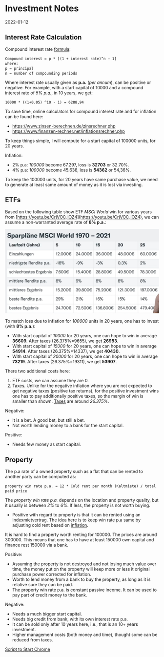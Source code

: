# Investment Notes

2022-01-12

<!--- tags: money -->

## Interest Rate Calculation

Compound interest rate [formula](https://www.investopedia.com/terms/i/interestrate.asp):

```
Compound interest = p * [(1 + interest rate)^n − 1]
where:
p = principal
n = number of compounding periods
```

Where interest rate usually given as **p.a.** (*per annum*), can be positive or negative. For example, with a start capital of 10000 and a compound interest rate of *5% p.a.*, in 10 years, we get:

```
10000 * ((1+0.05) ^10 - 1) = 6288,94
```

To save time, online calculators for compound interest rate and for inflation can be found here:

- https://www.zinsen-berechnen.de/zinsrechner.php
- https://www.finanzen-rechner.net/inflationsrechner.php

To keep things simple, I will compute for a start capital of 100000 units, for 20 years.

Inflation:

- 2% p.a: *100000* become 67.297, loss is **32703** or 32.70%.
- 4% p.a: *100000* become 45.638, loss is **54362** or 54,36%. 

To keep the 100000 units, for 20 years have same purchase value, we need to generate at least same amount of money as it is lost via investing.

## ETFs

Based on the following table show ETF *MSCI World* win for various years from [https://youtu.be/CrjVO0_iOZ4](https://youtu.be/CrjVO0_iOZ4), we can assume a non-warranted average rate of **8% p.a.**:

 ![](blog/2022/imgs/etf.jpg)

 To match loss due to inflation for *100000* units in 20 years, one has to invest (with **8% p.a.**):

- With start capital of *10000* for 20 years, one can hope to win in average **36609**. After taxes (26.375%=9655), we get **26953**.
- With start capital of *15000* for 20 years, one can hope to win in average **54914**. After taxes (26.375%=14337), we get **40430**.
- With start capital of *20000* for 20 years, one can hope to win in average **73219**. After taxes (26.375%=19311), we get **53907**.

There two additional costs here:

 1. ETF costs, we can assume they are 0.
 2. Taxes. Unlike for the negative inflation where you are not expected to get negative taxes (positive tax returns), for the positive investment wins one has to pay additionally positive taxes, so the margin of win is smaller than shown. [Taxes](https://www.justetf.com/de/academy/etf-und-steuern.html) are around *26.375%*.

Negative:

- It is a bet. A good bet, but still a bet.
- Not worth lending money to a bank for the start capital.

Positive:

- Needs few money as start capital.

## Property

The p.a rate of a owned property such as a flat that can be rented to another party can be computed as:

```
property win rate p.a. = 12 * Cold rent per month (Kaltmiete) / total paid price
```

The *property win rate p.a.* depends on the location and property quality, but it usually is between *2%* to *6%*. If less, the property is not worth buying.

- Positive with regard to property is that it can be rented using an [Indexmietvertrag](https://ratgeber.immowelt.de/a/indexmietvertrag-wenn-die-inflation-die-miete-in-die-hoehe-treibt.html). The idea here is to keep win rate p.a same by adjusting cold rent based on [inflation](https://de.statista.com/statistik/daten/studie/609521/umfrage/monatlicher-mietindex-fuer-deutschland/).

It is hard to find a property worth renting for 100000. The prices are around 300000. This means that one has to have at least 150000 own capital and finance rest 150000 via a bank. 

Positive:

- Assuming the property is not destroyed and not losing much value over time, the money put on the property will keep more or less it original purchase power corrected for inflation.
- Worth to lend money from a bank to buy the property, as long as it is relative sure they can be paid.
- The property win rate p.a. is constant passive income. It can be used to pay part of credit money to the bank.

Negative:

- Needs a much bigger start capital.
- Needs big credit from bank, with its own interest rate p.a.
- It can be sold only after 10 years here, i.e., that is an 10+ years investment.
- Higher management costs (both money and time), thought some can be reduced from taxes.

<ins class='nfooter'><a rel='next' id='fnext' href='#blog/2021/2021-12-19-Script-to-Start-Chrome.md'>Script to Start Chrome</a></ins>
